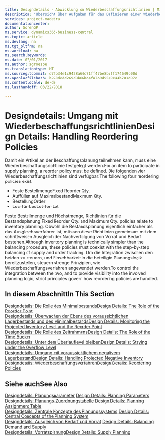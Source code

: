 ```yaml
---
title: Designdetails - Abwicklung on Wiederbeschaffungsrichtlinien | Microsoft Docs
description: "Übersicht über Aufgaben für das Definieren einer Wiederbestellungsrichtlinie in die Beschaffungsplanung."
services: project-madeira
documentationcenter: 
author: SorenGP
ms.service: dynamics365-business-central
ms.topic: article
ms.devlang: na
ms.tgt_pltfrm: na
ms.workload: na
ms.search.keywords: 
ms.date: 07/01/2017
ms.author: sgroespe
ms.translationtype: HT
ms.sourcegitcommit: d7fb34e1c9428a64c71ff47be8bcff174649c00d
ms.openlocfilehash: b273dedd269d8b86ba4fa7a9d9540c44b701a97e
ms.contentlocale: de-de
ms.lasthandoff: 03/22/2018

---
```

# <a name="design-details-handling-reordering-policies"></a><span data-ttu-id="a7d3b-103">Designdetails: Umgang mit Wiederbeschaffungsrichtlinien</span><span class="sxs-lookup"><span data-stu-id="a7d3b-103">Design Details: Handling Reordering Policies</span></span>
<span data-ttu-id="a7d3b-104">Damit ein Artikel an der Beschaffungsplanung teilnehmen kann, muss eine Wiederbeschaffungsrichtlinie festgelegt werden.</span><span class="sxs-lookup"><span data-stu-id="a7d3b-104">For an item to participate in supply planning, a reorder policy must be defined.</span></span> <span data-ttu-id="a7d3b-105">Die folgenden vier Wiederbeschaffungsrichtlinien sind verfügbar:</span><span class="sxs-lookup"><span data-stu-id="a7d3b-105">The following four reordering policies exist:</span></span>  
  
* <span data-ttu-id="a7d3b-106">Feste Bestellmenge</span><span class="sxs-lookup"><span data-stu-id="a7d3b-106">Fixed Reorder Qty.</span></span>  
* <span data-ttu-id="a7d3b-107">Auffüllen auf Maximalbestand</span><span class="sxs-lookup"><span data-stu-id="a7d3b-107">Maximum Qty.</span></span>  
* <span data-ttu-id="a7d3b-108">Bestellung</span><span class="sxs-lookup"><span data-stu-id="a7d3b-108">Order</span></span>  
* <span data-ttu-id="a7d3b-109">Los-für-Los</span><span class="sxs-lookup"><span data-stu-id="a7d3b-109">Lot-for-Lot</span></span>  
  
<span data-ttu-id="a7d3b-110">Feste Bestellmenge und Höchstmenge, Richtlinien für die Bestandsplanung.</span><span class="sxs-lookup"><span data-stu-id="a7d3b-110">Fixed Reorder Qty. and Maximum Qty. policies relate to inventory planning.</span></span> <span data-ttu-id="a7d3b-111">Obwohl die Bestandsplanung eigentlich einfacher als das Ausgleichsverfahren ist, müssen diese Richtlinien gemeinsam mit dem schrittweisen Ausgleich der Nachverfolgung von Vorrat und Bedarf bestehen.</span><span class="sxs-lookup"><span data-stu-id="a7d3b-111">Although inventory planning is technically simpler than the balancing procedure, these policies must coexist with the step-by-step balancing of supply and order tracking.</span></span> <span data-ttu-id="a7d3b-112">Um die Integration zwischen den beiden zu steuern, und Einsehbarkeit in die beteiligte Planungslogik bereitzustellen, steuern strenge Prinzipien, wie Wiederbeschaffungsverfahren angewendet werden.</span><span class="sxs-lookup"><span data-stu-id="a7d3b-112">To control the integration between the two, and to provide visibility into the involved planning logic, strict principles govern how reordering policies are handled.</span></span>  
  
## <a name="in-this-section"></a><span data-ttu-id="a7d3b-113">In diesem Abschnitt</span><span class="sxs-lookup"><span data-stu-id="a7d3b-113">In This Section</span></span>  
[<span data-ttu-id="a7d3b-114">Designdetails: Die Rolle des Minimalbestands</span><span class="sxs-lookup"><span data-stu-id="a7d3b-114">Design Details: The Role of the Reorder Point</span></span>](design-details-the-role-of-the-reorder-point.md)  
[<span data-ttu-id="a7d3b-115">Designdetails: Überwachen der Ebene des voraussichtlichen Lagerbestands und des Minimalbestands</span><span class="sxs-lookup"><span data-stu-id="a7d3b-115">Design Details: Monitoring the Projected Inventory Level and the Reorder Point</span></span>](design-details-monitoring-the-projected-inventory-level-and-the-reorder-point.md)  
[<span data-ttu-id="a7d3b-116">Designdetails: Die Rolle des Zeitrahmens</span><span class="sxs-lookup"><span data-stu-id="a7d3b-116">Design Details: The Role of the Time Bucket</span></span>](design-details-the-role-of-the-time-bucket.md)  
[<span data-ttu-id="a7d3b-117">Designdetails: Unter dem Überlauflevel bleiben</span><span class="sxs-lookup"><span data-stu-id="a7d3b-117">Design Details: Staying under the Overflow Level</span></span>](design-details-staying-under-the-overflow-level.md)  
[<span data-ttu-id="a7d3b-118">Designdetails: Umgang mit voraussichtlichem negativem Lagerbestand</span><span class="sxs-lookup"><span data-stu-id="a7d3b-118">Design Details: Handling Projected Negative Inventory</span></span>](design-details-handling-projected-negative-inventory.md)  
[<span data-ttu-id="a7d3b-119">Designdetails: Wiederbeschaffungsverfahren</span><span class="sxs-lookup"><span data-stu-id="a7d3b-119">Design Details: Reordering Policies</span></span>](design-details-reordering-policies.md)  
  
## <a name="see-also"></a><span data-ttu-id="a7d3b-120">Siehe auch</span><span class="sxs-lookup"><span data-stu-id="a7d3b-120">See Also</span></span>  
<span data-ttu-id="a7d3b-121">[Designdetails: Planungsparameter](design-details-planning-parameters.md) </span><span class="sxs-lookup"><span data-stu-id="a7d3b-121">[Design Details: Planning Parameters](design-details-planning-parameters.md) </span></span>  
<span data-ttu-id="a7d3b-122">[Designdetails: Planungs-Zuordnungstabelle](design-details-planning-assignment-table.md) </span><span class="sxs-lookup"><span data-stu-id="a7d3b-122">[Design Details: Planning Assignment Table](design-details-planning-assignment-table.md) </span></span>  
<span data-ttu-id="a7d3b-123">[Designdetails: Zentrale Konzepte des Planungssystems](design-details-central-concepts-of-the-planning-system.md) </span><span class="sxs-lookup"><span data-stu-id="a7d3b-123">[Design Details: Central Concepts of the Planning System](design-details-central-concepts-of-the-planning-system.md) </span></span>  
<span data-ttu-id="a7d3b-124">[Designdetails: Ausgleich von Bedarf und Vorrat](design-details-balancing-demand-and-supply.md) </span><span class="sxs-lookup"><span data-stu-id="a7d3b-124">[Design Details: Balancing Demand and Supply](design-details-balancing-demand-and-supply.md) </span></span>  
[<span data-ttu-id="a7d3b-125">Designdetails: Vorratsplanung</span><span class="sxs-lookup"><span data-stu-id="a7d3b-125">Design Details: Supply Planning</span></span>](design-details-supply-planning.md)
